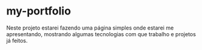# my-portfolio
Neste projeto estarei fazendo uma página simples onde estarei me apresentando, mostrando algumas tecnologias com que trabalho e projetos já feitos.
